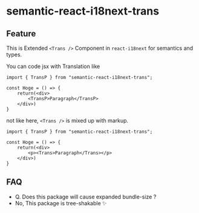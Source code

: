 # semantic-react-i18next-trans

## Feature

This is Extended `<Trans />` Component in `react-i18next` for semantics and types.

You can code jsx with Translation like

```tsx
import { TransP } from "semantic-react-i18next-trans";

const Hoge = () => {
    return(<div>
        <TransP>Paragraph</TransP>
    </div>)
}
```

not like here, `<Trans />` is mixed up with markup.

```tsx
import { TransP } from "semantic-react-i18next-trans";

const Hoge = () => {
    return(<div>
        <p><Trans>Paragraph</Trans></p>
    </div>)
}
```

## FAQ

* Q. Does this package will cause expanded bundle-size ?
* No, This package is tree-shakable ✨
